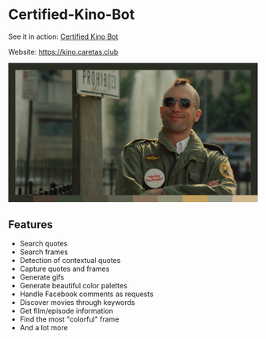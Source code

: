 # Certified-Kino-Bot
See it in action: [Certified Kino Bot](https://www.facebook.com/certifiedkino/)

Website: https://kino.caretas.club

![alt text](result.png)

## Features
* Search quotes
* Search frames
* Detection of contextual quotes
* Capture quotes and frames
* Generate gifs
* Generate beautiful color palettes
* Handle Facebook comments as requests
* Discover movies through keywords
* Get film/episode information
* Find the most "colorful" frame
* And a lot more

